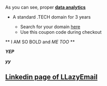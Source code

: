 As you can see, proper **[data analytics](https://hackernoon.com/data-analytics-is-a-journey-p4k3ugj)**


*   A standard .TECH domain for 3 years 

    *   Search for your domain [here](https://get.tech/build-the-future)
    *   Use this coupon code **<xxxxxx>** during checkout


** I AM SO BOLD and _ME TOO_ **    

**_YEP_**    

***yy***
   
   
## [Linkedin page of LLazyEmail](https://www.linkedin.com/company/llazyemail/)
